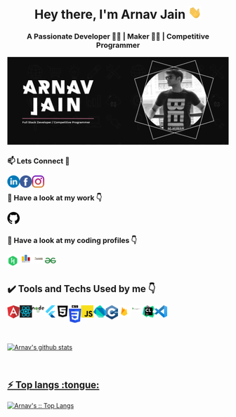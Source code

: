 <!-- ### Hi there 👋 -->
<h1 align="center">Hey there, I'm Arnav Jain <img src="./gif/Hi.gif" width="30px"></h1>
<h3 align="center">A Passionate Developer 👨‍💻 | Maker 🤹‍♂️ | Competitive Programmer </h3>
<a href="https://protfolio-196c8.web.app/"><img src = "./pngs/banner.png" style="max-width:100%;"/></a>
<h3>📫 Lets Connect 🤝</h3>
<a href="https://www.linkedin.com/in/arnav-jain-555891194/">
  <img align="left" alt="Arnav's Linkdein" width="28px" src="./svgs/linkedin.svg" />
</a>
<a href="https://www.facebook.com/arnav.jain.31337">
  <img align="left" alt="Arnav's Facebook" width="28px" src="./svgs/facebook.svg" />
</a>
<a href="https://www.instagram.com/arnav_17_03/">
  <img align="left" alt="Arnav's Instagram" width="28px" src="./svgs/instagram.svg" />
</a>
<br/>

<h3>🔭 Have a look at my work 👇</h3>
<a href="https://github.com/Arnavjain1703">
  <img alt="Tapish's Github" width="28px" src="./pngs/github.png" />
</a>
<br/>

<h3>🌱 Have a look at my coding profiles 👇</h3>
<a href="https://www.hackerrank.com/arnavjainkht?hr_r=1">
  <img align="left" alt="Arnav's Hackerrank" width="28px" src="./svgs/hackerrank.svg" />
</a>
<a href="https://codeforces.com/profile/Arnavjain1703">
  <img align="left" alt="Arnav's Hackerrank" width="28px" src="./Jpeg/codeforces.jpg" />
</a>
<a href="https://www.codechef.com/users/trap_virus">
  <img align="left" alt="Arnav's Hackerrank" width="28px" src="./Jpeg/codechef.png" />
</a>
<a href="https://auth.geeksforgeeks.org/user/arnavjainkht1/practice/">
  <img align="left" alt="Arnav's Hackerrank" width="28px" src="./Jpeg/g.png" />
</a>
<br/>
<br/>

<h2> ✔️ Tools and Techs Used by me 👇</h2>
<img align="left" alt="Arnav's Angular" width="28px" src="./svgs/angular.svg" />
<img align="left" alt="Arnav's React" width="28px" src="./svgs/react.svg" />
<img align="left" alt="Arnav's Node" width="28px" src="./pngs/node.png" />
<img align="left" alt="Arnav's Flutter" width="28px" src="./pngs/flutter.png" />
<img align="left" alt="Arnav's HTML" width="28px" src="./svgs/html5.svg" />
<img align="left" alt="Arnav's CSS" width="28px" src="./svgs/CSS.svg" />
<img align="left" alt="Arnav's JS" width="28px" src="./pngs/js.png" />
<img align="left" alt="Arnav's Dart" width="28px" src="./svgs/dart.svg" />
<img align="left" alt="Arnav's C++" width="28px" src="./svgs/c.svg" />
<img align="left" alt="Arnav's Firebase" width="28px" src="./pngs/firebase.png" />
<img align="left" alt="Arnav's MongoDB" width="28px" src="./pngs/mongodb.png" />
<img align="left" alt="Arnav's CSS" width="28px" src="./svgs/clion.svg" />
<img align="left" alt="Arnav's vs" width="28px" src="./svgs/vs.svg" />

<br/>
<br/>
<br/>
<br/>
<br/>

<a href="https://github.com/Arnavjain1703">
 <img align="center" src="https://github-readme-stats.vercel.app/api?username=Arnavjain1703&show_icons=true&theme=gotham&line_height=27" alt="Arnav's github stats"/>
<br/>
<br/>
<br/>



<h2>⚡ Top langs :tongue:</h2>

<p><img src="https://github-readme-stats.vercel.app/api/top-langs/?username=Arnavjain1703&langs_count=10&theme=tokyonight&layout=compact" alt="Arnav's :: Top Langs" /></p>

